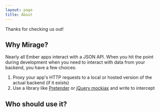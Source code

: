 ```yaml
---
layout: page
title: About
---
```


Thanks for checking us out!

## Why Mirage?

Nearly all Ember apps interact with a JSON API. When you hit the point during development when you need to interact with data from your backend, you have a few choices:

  1. Proxy your app's HTTP requests to a local or hosted version of the actual backend (if it exists)
  2. Use a library like [Pretender]() or [jQuery mockjax]() and write to intercept
 

## Who should use it?
